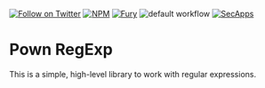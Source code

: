 [![Follow on Twitter](https://img.shields.io/twitter/follow/pownjs.svg?logo=twitter)](https://twitter.com/pownjs)
[![NPM](https://img.shields.io/npm/v/pown.svg)](https://www.npmjs.com/package/pown)
[![Fury](https://img.shields.io/badge/version-3x%20Rage-red.svg)](https://github.com/pownjs/lobby)
![default workflow](https://github.com/pownjs/git/actions/workflows/default.yaml/badge.svg)
[![SecApps](https://img.shields.io/badge/credits-SecApps-black.svg)](https://secapps.com)

# Pown RegExp

This is a simple, high-level library to work with regular expressions.
